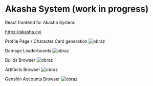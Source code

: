 # Akasha System (work in progress)
React frontend for Akasha System: 

https://akasha.cv/

Profile Page / Character Card generation
![obraz](https://github.com/Peacerekam/akasha/assets/26521952/490f1c07-51b6-4936-98bd-c64c6606dab0)

Damage Leaderboards
![obraz](https://github.com/Peacerekam/akasha/assets/26521952/36cade47-2ea7-4992-b1f1-1a6d538f3484)

Builds Browser
![obraz](https://github.com/Peacerekam/akasha/assets/26521952/7ea9c625-a5ff-460f-8504-6a60a47115c3)

Artifacts Browser
![obraz](https://github.com/Peacerekam/akasha/assets/26521952/3b592f62-1059-4186-aa3b-efc1f7821d49)

Genshin Accounts Browser
![obraz](https://github.com/Peacerekam/akasha/assets/26521952/22b494f0-b994-4de0-848c-d0487efdbd35)
